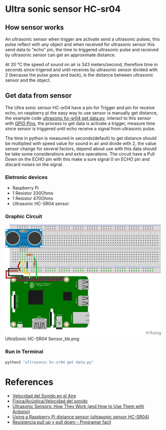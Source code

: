 # Ultra sonic sensor HC-sr04
## How sensor works
An ultrasonic sensor when trigger are activate send a ultrasonic pulses, this pulse reflect with any object and when received for ultrasonic sensor this send data to "echo" pin, the time to triggered ultrasonic pulse and received by ultrasonic sensor can get an approximate distance.

At 20 °C the speed of sound on air is 343 meters/second, therefore time in seconds since trigered and until receives by ultrasonic sensor divided with 2 (because the pulse goes and back), is the distance between ultrasonic sensor and the object.

## Get data from sensor
The Ultra sonic sensor HC-sr04 have a pin for Trigger and pin for receive echo, on raspberry pi the easy way to use sensor is manually get distance, the example code [ultrasonic hc-sr04 get data.py](/Example&#32;code/Ultrasonic&#32;HC-SR04&#32;Sensor/ultrasonic&#32;get&#32;data.py), interact to this sensor with [GPIO Pins](/Example&#32;code/GPIO&#32;Pins), the process to get data is activate a trigger, measure time since sensor is triggered until echo receive a signal from ultrasonic pulse.

The time in python is measured in seconds(default) to get distance should be multiplied with speed value for sound in air and divide with 2, the value sensor change for several factors, depend about use with this data should be take some considerations and extra operations. The circuit have a Pull Down on the ECHO pin with this make a sure signal 0 on ECHO pin and discard *noises* on the signal.

### Eletronic devices
* Raspberry Pi
* 1 Resistor 330Ohms
* 1 Resistor 470Ohms
* Ultrasonic HC-SR04 sensor

### Graphic Circuit
![HC-SR04 sensor](/Images/Circuits/UltraSonic&#32;HC-sr04&#32;Sensor_bb.png)
UltraSonic HC-SR04 Sensor_bb.png
### Run in Terminal
```bash
python3 "ultrasonic hc-sr04 get data.py"
```

# References
* [Velocidad del Sonido en el Aire](http://hyperphysics.phy-astr.gsu.edu/hbasees/Sound/souspe.html)
* [Física/Acústica/Velocidad del sonido](https://es.wikibooks.org/wiki/F%C3%ADsica/Ac%C3%BAstica/Velocidad_del_sonido)
* [Ultrasonic Sensors: How They Work (and How to Use Them with Arduino)](https://www.arrow.com/en/research-and-events/articles/ultrasonic-sensors-how-they-work-and-how-to-use-them-with-arduino)
* [Using a Raspberry Pi distance sensor (ultrasonic sensor HC-SR04)](https://tutorials-raspberrypi.com/raspberry-pi-ultrasonic-sensor-hc-sr04/)
* [Resistencia pull up y pull down - Programar facil](https://programarfacil.com/blog/arduino-blog/resistencia-pull-up-y-pull-down/)